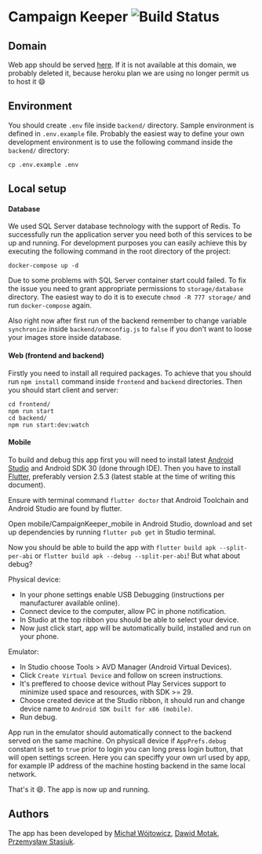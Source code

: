 # Campaign Keeper ![Build Status](https://app.travis-ci.com/Motii1/CampaignKeeper.svg?token=Cyxz2snQqipGxDYfjq5P&branch=master)

## Domain

Web app should be served [here](https://campaignkeeper.herokuapp.com/). If it is not available at this domain, we probably deleted it, because heroku plan we are using no longer permit us to host it :smile:

## Environment

You should create `.env` file inside `backend/` directory. Sample environment is defined in `.env.example` file. Probably the easiest way to define your own development environment is to use the following command inside the `backend/` directory:

```
cp .env.example .env
```

## Local setup

#### Database

We used SQL Server database technology with the support of Redis. To successfully run the application server you need both of this services to be up and running. For development purposes you can easily achieve this by executing the following command in the root directory of the project:

```
docker-compose up -d
```

Due to some problems with SQL Server container start could failed. To fix the issue you need to grant appropriate permissions to `storage/database` directory. The easiest way to do it is to execute `chmod -R 777 storage/` and run `docker-compose` again.

Also right now after first run of the backend remember to change variable `synchronize` inside `backend/ormconfig.js` to `false` if you don't want to loose your images store inside database.

#### Web (frontend and backend)

Firstly you need to install all required packages. To achieve that you should run `npm install` command inside `frontend` and `backend` directories. Then you should start client and server:

```
cd frontend/
npm run start
cd backend/
npm run start:dev:watch
```

#### Mobile

To build and debug this app first you will need to install latest [Android Studio](https://developer.android.com/studio) and Android SDK 30 (done through IDE). Then you have to install [Flutter](https://flutter.dev/docs/get-started/install), preferably version 2.5.3 (latest stable at the time of writing this document).

Ensure with terminal command `flutter doctor` that Android Toolchain and Android Studio are found by flutter.

Open mobile/CampaignKeeper_mobile in Android Studio, download and set up dependencies by running `flutter pub get` in Studio terminal.

Now you should be able to build the app with `flutter build apk --split-per-abi` or `flutter build apk --debug --split-per-abi`! But what about debug?

Physical device:
- In your phone settings enable USB Debugging (instructions per manufacturer available online).
- Connect device to the computer, allow PC in phone notification.
- In Studio at the top ribbon you should be able to select your device.
- Now just click start, app will be automatically build, installed and run on your phone.

Emulator:
- In Studio choose Tools > AVD Manager (Android Virtual Devices).
- Click `Create Virtual Device` and follow on screen instructions.
- It's preffered to choose device without Play Services support to minimize used space and resources, with SDK >= 29.
- Choose created device at the Studio ribbon, it should run and change device name to `Android SDK built for x86 (mobile)`.
- Run debug.

App run in the emulator should automatically connect to the backend served on the same machine. On physicall device if `AppPrefs.debug` constant is set to `true` prior to login you can long press login button, that will open settings screen. Here you can speciffy your own url used by app, for example IP address of the machine hosting backend in the same local network.

That's it :smile:. The app is now up and running.

## Authors

The app has been developed by [Michał Wójtowicz](https://github.com/maniman303), [Dawid Motak](https://github.com/Motii1), [Przemysław Stasiuk](https://github.com/PrzemyslawStasiuk).
